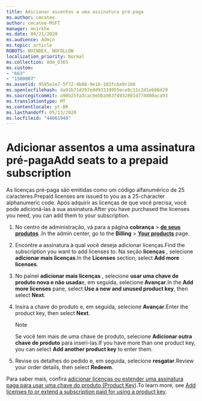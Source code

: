 ```yaml
---
title: Adicionar assentos a uma assinatura pré-paga
ms.author: cmcatee
author: cmcatee-MSFT
manager: mnirkhe
ms.date: 04/21/2020
ms.audience: Admin
ms.topic: article
ROBOTS: NOINDEX, NOFOLLOW
localization_priority: Normal
ms.collection: Adm_O365
ms.custom:
- "663"
- "1500007"
ms.assetid: 9595e2e7-5f72-4b08-9e16-183fc6e9c108
ms.openlocfilehash: 4a91b71d297edd9331d955ece8c11c2d1eb86d29
ms.sourcegitcommit: a98b25fa3cac9ebba983f4932881d774880aca93
ms.translationtype: MT
ms.contentlocale: pt-BR
ms.lasthandoff: 05/13/2020
ms.locfileid: "44061948"
---
```

# <a name="add-seats-to-a-prepaid-subscription"></a><span data-ttu-id="bbc71-102">Adicionar assentos a uma assinatura pré-paga</span><span class="sxs-lookup"><span data-stu-id="bbc71-102">Add seats to a prepaid subscription</span></span>

<span data-ttu-id="bbc71-103">As licenças pré-paga são emitidas como um código alfanumérico de 25 caracteres.</span><span class="sxs-lookup"><span data-stu-id="bbc71-103">Prepaid licenses are issued to you as a 25-character alphanumeric code.</span></span> <span data-ttu-id="bbc71-104">Após adquirir as licenças de que você precisa, você pode adicioná-las à sua assinatura.</span><span class="sxs-lookup"><span data-stu-id="bbc71-104">After you have purchased the licenses you need, you can add them to your subscription.</span></span> 

1. <span data-ttu-id="bbc71-105">No centro de administração, vá para a página **cobrança**  >  **[de seus produtos](https://go.microsoft.com/fwlink/p/?linkid=842054)** .</span><span class="sxs-lookup"><span data-stu-id="bbc71-105">In the admin center, go to the **Billing** > **[Your products](https://go.microsoft.com/fwlink/p/?linkid=842054)** page.</span></span>

2. <span data-ttu-id="bbc71-106">Encontre a assinatura à qual você deseja adicionar licenças.</span><span class="sxs-lookup"><span data-stu-id="bbc71-106">Find the subscription you want to add licenses to.</span></span> <span data-ttu-id="bbc71-107">Na seção **licenças** , selecione **adicionar mais licenças**.</span><span class="sxs-lookup"><span data-stu-id="bbc71-107">In the **Licenses** section, select **Add more licenses**.</span></span>

3. <span data-ttu-id="bbc71-108">No painel **adicionar mais licenças** , selecione **usar uma chave de produto nova e não usada**e, em seguida, selecione **Avançar**.</span><span class="sxs-lookup"><span data-stu-id="bbc71-108">In the **Add more licenses** pane, select **Use a new and unused product key**, then select **Next**.</span></span>

4. <span data-ttu-id="bbc71-109">Insira a chave do produto e, em seguida, selecione **Avançar**.</span><span class="sxs-lookup"><span data-stu-id="bbc71-109">Enter the product key, then select **Next**.</span></span>

    > [!NOTE]
    > <span data-ttu-id="bbc71-110">Se você tem mais de uma chave de produto, selecione **Adicionar outra chave de produto** para inseri-las.</span><span class="sxs-lookup"><span data-stu-id="bbc71-110">If you have more than one product key, you can select **Add another product key** to enter them.</span></span>

5. <span data-ttu-id="bbc71-111">Revise os detalhes do pedido e, em seguida, selecione **resgatar**.</span><span class="sxs-lookup"><span data-stu-id="bbc71-111">Review your order details, then select **Redeem**.</span></span>

<span data-ttu-id="bbc71-112">Para saber mais, confira [adicionar licenças ou estender uma assinatura paga para usar uma chave do produto (Product Key](https://docs.microsoft.com/office365/admin/misc/add-licenses-using-product-key)).</span><span class="sxs-lookup"><span data-stu-id="bbc71-112">To learn more, see [Add licenses to or extend a subscription paid for using a product key](https://docs.microsoft.com/office365/admin/misc/add-licenses-using-product-key).</span></span>